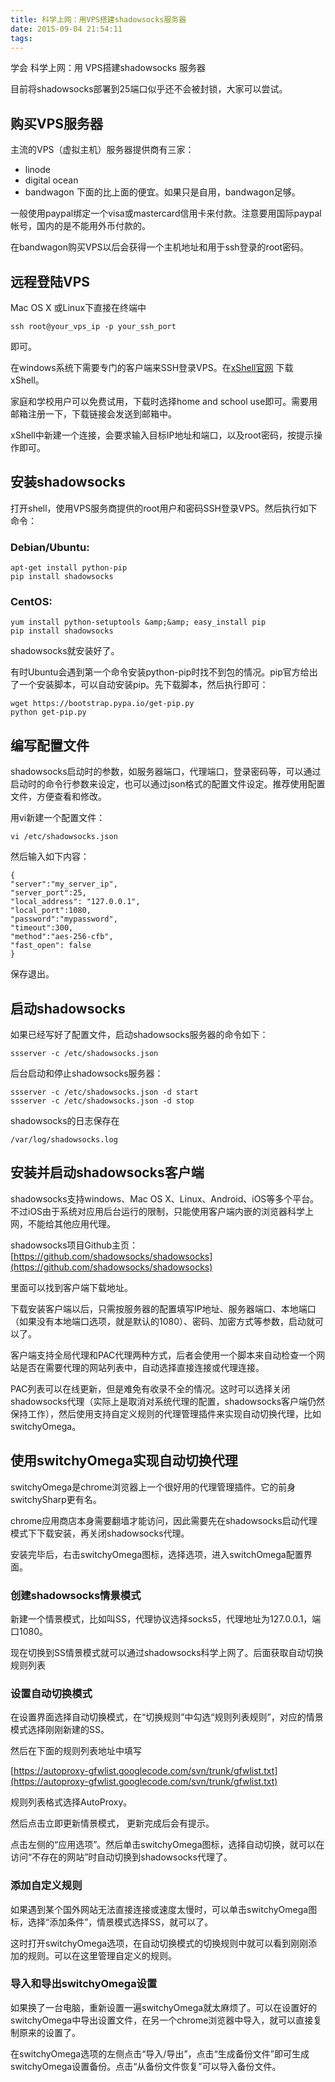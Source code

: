 ```yaml
---
title: 科学上网：用VPS搭建shadowsocks服务器
date: 2015-09-04 21:54:11
tags:
---
```


学会 科学上网：用 VPS搭建shadowsocks 服务器

目前将shadowsocks部署到25端口似乎还不会被封锁，大家可以尝试。

## 购买VPS服务器

主流的VPS（虚拟主机）服务器提供商有三家：

*   linode
*   digital ocean
*   bandwagon
下面的比上面的便宜。如果只是自用，bandwagon足够。

一般使用paypal绑定一个visa或mastercard信用卡来付款。注意要用国际paypal帐号，国内的是不能用外币付款的。

在bandwagon购买VPS以后会获得一个主机地址和用于ssh登录的root密码。

## 远程登陆VPS

Mac OS X 或Linux下直接在终端中

```
ssh root@your_vps_ip -p your_ssh_port
```
即可。

在windows系统下需要专门的客户端来SSH登录VPS。在[xShell官网](http://www.netsarang.com/download/down_form.html?code=522) 下载xShell。

家庭和学校用户可以免费试用，下载时选择home and school use即可。需要用邮箱注册一下，下载链接会发送到邮箱中。

xShell中新建一个连接，会要求输入目标IP地址和端口，以及root密码，按提示操作即可。

## 安装shadowsocks

打开shell，使用VPS服务商提供的root用户和密码SSH登录VPS。然后执行如下命令：

### Debian/Ubuntu:

```
apt-get install python-pip
pip install shadowsocks
```

### CentOS:

```
yum install python-setuptools &amp;&amp; easy_install pip
pip install shadowsocks
```
shadowsocks就安装好了。

有时Ubuntu会遇到第一个命令安装python-pip时找不到包的情况。pip官方给出了一个安装脚本，可以自动安装pip。先下载脚本，然后执行即可：

```
wget https://bootstrap.pypa.io/get-pip.py
python get-pip.py
```

## 编写配置文件

shadowsocks启动时的参数，如服务器端口，代理端口，登录密码等，可以通过启动时的命令行参数来设定，也可以通过json格式的配置文件设定。推荐使用配置文件，方便查看和修改。

用vi新建一个配置文件：

```
vi /etc/shadowsocks.json
```
然后输入如下内容：

```
{
"server":"my_server_ip",
"server_port":25,
"local_address": "127.0.0.1",
"local_port":1080,
"password":"mypassword",
"timeout":300,
"method":"aes-256-cfb",
"fast_open": false
}
```
保存退出。

## 启动shadowsocks

如果已经写好了配置文件，启动shadowsocks服务器的命令如下：

```
ssserver -c /etc/shadowsocks.json
```
后台启动和停止shadowsocks服务器：

```
ssserver -c /etc/shadowsocks.json -d start
ssserver -c /etc/shadowsocks.json -d stop
```
shadowsocks的日志保存在

```
/var/log/shadowsocks.log
```

## 安装并启动shadowsocks客户端

shadowsocks支持windows、Mac OS X、Linux、Android、iOS等多个平台。不过iOS由于系统对应用后台运行的限制，只能使用客户端内嵌的浏览器科学上网，不能给其他应用代理。

shadowsocks项目Github主页：[https://github.com/shadowsocks/shadowsocks](https://github.com/shadowsocks/shadowsocks)

里面可以找到客户端下载地址。

下载安装客户端以后，只需按服务器的配置填写IP地址、服务器端口、本地端口（如果没有本地端口选项，就是默认的1080）、密码、加密方式等参数，启动就可以了。

客户端支持全局代理和PAC代理两种方式，后者会使用一个脚本来自动检查一个网站是否在需要代理的网站列表中，自动选择直接连接或代理连接。

PAC列表可以在线更新，但是难免有收录不全的情况。这时可以选择关闭shadowsocks代理（实际上是取消对系统代理的配置，shadowsocks客户端仍然保持工作），然后使用支持自定义规则的代理管理插件来实现自动切换代理，比如switchyOmega。

## 使用switchyOmega实现自动切换代理

switchyOmega是chrome浏览器上一个很好用的代理管理插件。它的前身switchySharp更有名。

chrome应用商店本身需要翻墙才能访问，因此需要先在shadowsocks启动代理模式下下载安装，再关闭shadowsocks代理。

安装完毕后，右击switchyOmega图标，选择选项，进入switchOmega配置界面。

### 创建shadowsocks情景模式

新建一个情景模式，比如叫SS，代理协议选择socks5，代理地址为127.0.0.1，端口1080。

现在切换到SS情景模式就可以通过shadowsocks科学上网了。后面获取自动切换规则列表

### 设置自动切换模式

在设置界面选择自动切换模式，在“切换规则”中勾选“规则列表规则”，对应的情景模式选择刚刚新建的SS。

然后在下面的规则列表地址中填写

[https://autoproxy-gfwlist.googlecode.com/svn/trunk/gfwlist.txt](https://autoproxy-gfwlist.googlecode.com/svn/trunk/gfwlist.txt)

规则列表格式选择AutoProxy。

然后点击立即更新情景模式， 更新完成后会有提示。

点击左侧的“应用选项”。然后单击switchyOmega图标，选择自动切换，就可以在访问“不存在的网站”时自动切换到shadowsocks代理了。

### 添加自定义规则

如果遇到某个国外网站无法直接连接或速度太慢时，可以单击switchyOmega图标，选择“添加条件”，情景模式选择SS，就可以了。

这时打开switchyOmega选项，在自动切换模式的切换规则中就可以看到刚刚添加的规则。可以在这里管理自定义的规则。

### 导入和导出switchyOmega设置

如果换了一台电脑，重新设置一遍switchyOmega就太麻烦了。可以在设置好的switchyOmega中导出设置文件，在另一个chrome浏览器中导入，就可以直接复制原来的设置了。

在switchyOmega选项的左侧点击“导入/导出”，点击“生成备份文件”即可生成switchyOmega设置备份。点击“从备份文件恢复”可以导入备份文件。